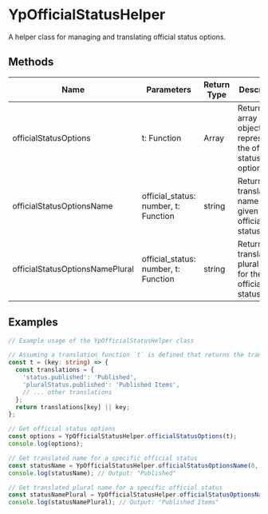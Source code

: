# YpOfficialStatusHelper

A helper class for managing and translating official status options.

## Methods

| Name                           | Parameters                     | Return Type | Description                                                                 |
|--------------------------------|--------------------------------|-------------|-----------------------------------------------------------------------------|
| officialStatusOptions          | t: Function                    | Array       | Returns an array of objects representing the official status options.        |
| officialStatusOptionsName      | official_status: number, t: Function | string       | Returns the translated name for the given official status.                   |
| officialStatusOptionsNamePlural| official_status: number, t: Function | string       | Returns the translated plural name for the given official status.            |

## Examples

```typescript
// Example usage of the YpOfficialStatusHelper class

// Assuming a translation function `t` is defined that returns the translated string
const t = (key: string) => {
  const translations = {
    'status.published': 'Published',
    'pluralStatus.published': 'Published Items',
    // ... other translations
  };
  return translations[key] || key;
};

// Get official status options
const options = YpOfficialStatusHelper.officialStatusOptions(t);
console.log(options);

// Get translated name for a specific official status
const statusName = YpOfficialStatusHelper.officialStatusOptionsName(0, t);
console.log(statusName); // Output: "Published"

// Get translated plural name for a specific official status
const statusNamePlural = YpOfficialStatusHelper.officialStatusOptionsNamePlural(0, t);
console.log(statusNamePlural); // Output: "Published Items"
```